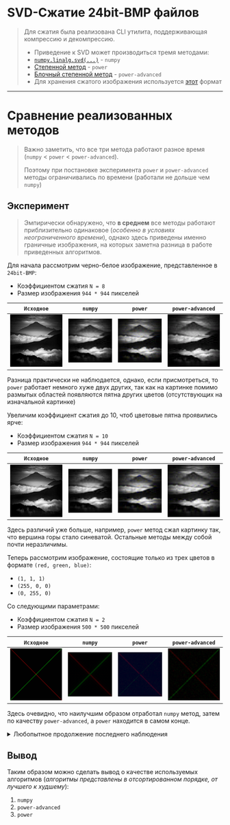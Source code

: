 # SVD-Сжатие 24bit-BMP файлов

> Для сжатия была реализована CLI утилита, поддерживающая компрессию и декомпрессию.
> * Приведение к SVD может производиться тремя методами:
>  * [`numpy.linalg.svd(...)`](https://numpy.org/doc/stable/reference/generated/numpy.linalg.svd.html) - `numpy`
>  * [Степенной метод](https://www.jeremykun.com/2016/05/16/singular-value-decomposition-part-2-theorem-proof-algorithm/) - `power`
>  * [Блочный степенной метод](https://www.degruyter.com/document/doi/10.1515/jisys-2018-0034/html#j_jisys-2018-0034_fig_004) - `power-advanced`
> * Для хранения сжатого изображения используется [этот](WIKI.md) формат
---

# Сравнение реализованных методов

> Важно заметить, что все три метода работают разное время (`numpy` < `power` < `power-advanced`).
>
> Поэтому при постановке эксперимента `power` и `power-advanced` методы ограничивались по времени (работали не дольше
> чем `numpy`)

## Эксперимент

> Эмпирически обнаружено, что **в среднем** все методы работают приблизительно одинаковое (_особенно в условиях
неограниченного
времени_), однако здесь приведены именно граничные изображения, на которых заметна разница в работе приведенных
> алгоритмов.

Для начала рассмотрим черно-белое изображение, представленное в `24bit-BMP`:

* Коэффициентом сжатия `N = 8`
* Размер изображения `944 * 944` пикселей

| `Исходное`                 | `numpy`                      | `power`                      | `power-advanced`                      |
|----------------------------|------------------------------|------------------------------|---------------------------------------|
| ![bl.bmp](hills8/orig.bmp) | ![bl.bmp](hills8/numpy8.bmp) | ![bl.bmp](hills8/power8.bmp) | ![bl.bmp](hills8/power-advanced8.bmp) |

Разница практически не наблюдается, однако, если присмотреться, то `power` работает немного хуже двух других, так как
на картинке помимо размытых областей появляются пятна других цветов (отсутствующих на изначальной картинке)

Увеличим коэффициент сжатия до 10, чтоб цветовые пятна проявились ярче:

* Коэффициентом сжатия `N = 10`
* Размер изображения `944 * 944` пикселей

| `Исходное`                  | `numpy`                        | `power`                        | `power-advanced`                        |
|-----------------------------|--------------------------------|--------------------------------|-----------------------------------------|
| ![bl.bmp](hills10/orig.bmp) | ![bl.bmp](hills10/numpy10.bmp) | ![bl.bmp](hills10/power10.bmp) | ![bl.bmp](hills10/power-advanced10.bmp) |

Здесь различий уже больше, например, `power` метод сжал картинку так, что вершина горы стало синеватой. Остальные методы
между собой почти неразличимы.

Теперь рассмотрим изображение, состоящие только из трех цветов в формате `(red, green, blue)`:

* `(1, 1, 1)`
* `(255, 0, 0)`
* `(0, 255, 0)`

Со следующими параметрами:

* Коэффициентом сжатия `N = 2`
* Размер изображения `500 * 500` пикселей

| `Исходное`                      | `numpy`                           | `power`                           | `power-advanced`                           |
|---------------------------------|-----------------------------------|-----------------------------------|--------------------------------------------|
| ![bl.bmp](black_cross/orig.bmp) | ![bl.bmp](black_cross/numpy2.bmp) | ![bl.bmp](black_cross/power2.bmp) | ![bl.bmp](black_cross/power-advanced2.bmp) |

Здесь очевидно, что наилучшим образом отработал `numpy` метод, затем по качеству `power-advanced`, а `power` находится в
самом конце.

<details><summary>Любопытное продолжение последнего наблюдения</summary>
Разница заключается в том, что тут был добавлен синий круг в центр. Это привело к следующим интересным результатам:

* Ни один метод не исказил качество круга после сжатия
* `power` метод изменил цвет фона на более черный 
* Во всех методах между кругом и линиями появились черные пиксели

Параметры:

* Коэффициентом сжатия `N = 2`
* Размер изображения `500 * 500` пикселей

| `Исходное`                | `numpy`                     | `power`                     | `power-advanced`                     |
|---------------------------|-----------------------------|-----------------------------|--------------------------------------|
| ![bl.bmp](so-so/orig.bmp) | ![bl.bmp](so-so/numpy2.bmp) | ![bl.bmp](so-so/power2.bmp) | ![bl.bmp](so-so/power-advanced2.bmp) |

</details>

## Вывод

Таким образом можно сделать вывод о качестве используемых алгоритмов (_алгоритмы представлены в отсортированном порядке,
от лучшего к худшему_):

1. `numpy`
2. `power-advanced`
3. `power`
